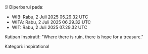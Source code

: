⏰ Diperbarui pada:
- WIB: Rabu, 2 Juli 2025 05.29.32 UTC
- WITA: Rabu, 2 Juli 2025 06.29.32 UTC
- WIT: Rabu, 2 Juli 2025 07.29.32 UTC

Kutipan Inspiratif:
"Where there is ruin, there is hope for a treasure."


Kategori: inspirational

